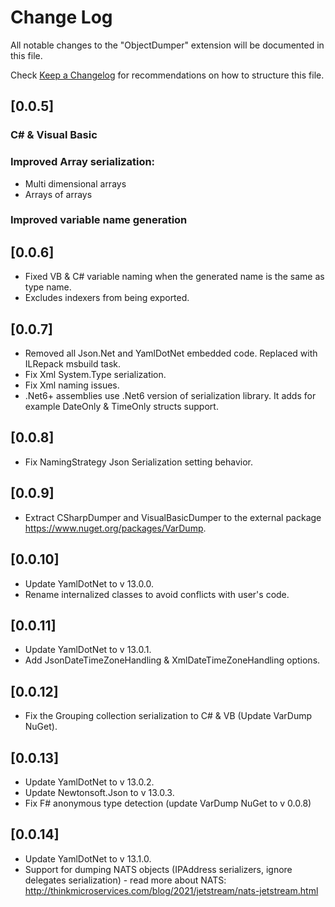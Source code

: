 # Change Log

All notable changes to the "ObjectDumper" extension will be documented in this file.

Check [Keep a Changelog](http://keepachangelog.com/) for recommendations on how to structure this file.

## [0.0.5]

### C# & Visual Basic

### Improved Array serialization:
- Multi dimensional arrays
- Arrays of arrays

### Improved variable name generation

## [0.0.6]
- Fixed VB & C# variable naming when the generated name is the same as type name.
- Excludes indexers from being exported.

## [0.0.7]
- Removed all Json.Net and YamlDotNet embedded code. Replaced with ILRepack msbuild task.
- Fix Xml System.Type serialization. 
- Fix Xml naming issues.
- .Net6+ assemblies use .Net6 version of serialization library. It adds for example DateOnly & TimeOnly structs support.

## [0.0.8]
- Fix NamingStrategy Json Serialization setting behavior. 

## [0.0.9]
- Extract CSharpDumper and VisualBasicDumper to the external package https://www.nuget.org/packages/VarDump.

## [0.0.10]
- Update YamlDotNet to v 13.0.0.
- Rename internalized classes to avoid conflicts with user's code.

## [0.0.11]
- Update YamlDotNet to v 13.0.1.
- Add JsonDateTimeZoneHandling & XmlDateTimeZoneHandling options.

## [0.0.12]
- Fix the Grouping collection serialization to C# & VB (Update VarDump NuGet).

## [0.0.13]
- Update YamlDotNet to v 13.0.2.
- Update Newtonsoft.Json to v 13.0.3.
- Fix F# anonymous type detection (update VarDump NuGet to v 0.0.8)

## [0.0.14]
- Update YamlDotNet to v 13.1.0.
- Support for dumping NATS objects (IPAddress serializers, ignore delegates serialization) - read more about NATS: http://thinkmicroservices.com/blog/2021/jetstream/nats-jetstream.html